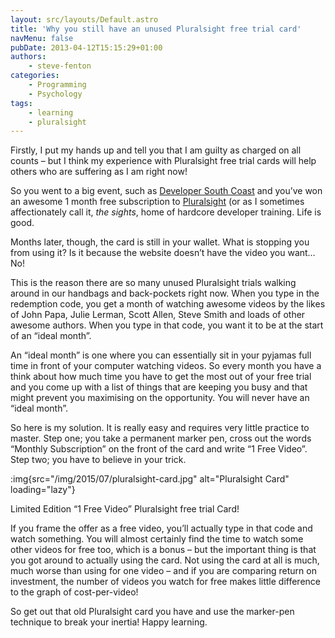 ```yaml
---
layout: src/layouts/Default.astro
title: 'Why you still have an unused Pluralsight free trial card'
navMenu: false
pubDate: 2013-04-12T15:15:29+01:00
authors:
    - steve-fenton
categories:
    - Programming
    - Psychology
tags:
    - learning
    - pluralsight
---
```


Firstly, I put my hands up and tell you that I am guilty as charged on all counts – but I think my experience with Pluralsight free trial cards will help others who are suffering as I am right now!

So you went to a big event, such as [Developer South Coast](https://www.meetup.com/developersouthcoast/) and you’ve won an awesome 1 month free subscription to [Pluralsight](https://www.pluralsight.com/) (or as I sometimes affectionately call it, *the sights*, home of hardcore developer training. Life is good.

Months later, though, the card is still in your wallet. What is stopping you from using it? Is it because the website doesn’t have the video you want… No!

This is the reason there are so many unused Pluralsight trials walking around in our handbags and back-pockets right now. When you type in the redemption code, you get a month of watching awesome videos by the likes of John Papa, Julie Lerman, Scott Allen, Steve Smith and loads of other awesome authors. When you type in that code, you want it to be at the start of an “ideal month”.

An “ideal month” is one where you can essentially sit in your pyjamas full time in front of your computer watching videos. So every month you have a think about how much time you have to get the most out of your free trial and you come up with a list of things that are keeping you busy and that might prevent you maximising on the opportunity. You will never have an “ideal month”.

So here is my solution. It is really easy and requires very little practice to master. Step one; you take a permanent marker pen, cross out the words “Monthly Subscription” on the front of the card and write “1 Free Video”. Step two; you have to believe in your trick.

:img{src="/img/2015/07/pluralsight-card.jpg" alt="Pluralsight Card" loading="lazy"}

Limited Edition “1 Free Video” Pluralsight free trial Card!

If you frame the offer as a free video, you’ll actually type in that code and watch something. You will almost certainly find the time to watch some other videos for free too, which is a bonus – but the important thing is that you got around to actually using the card. Not using the card at all is much, much worse than using for one video – and if you are comparing return on investment, the number of videos you watch for free makes little difference to the graph of cost-per-video!

So get out that old Pluralsight card you have and use the marker-pen technique to break your inertia! Happy learning.